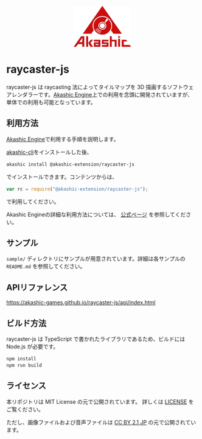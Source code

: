 <p align="center">
<img src="https://raw.githubusercontent.com/akashic-games/raycaster-js/master/img/akashic.png">
</p>

# raycaster-js

raycaster-js は raycasting 法によってタイルマップを 3D 描画するソフトウェアレンダラーです。[Akashic Engine](https://akashic-games.github.io/)上での利用を念頭に開発されていますが、単体での利用も可能となっています。

## 利用方法

[Akashic Engine](https://akashic-games.github.io/)で利用する手順を説明します。

[akashic-cli](https://github.com/akashic-games/akashic-cli)をインストールした後、

```sh
akashic install @akashic-extension/raycaster-js
```

でインストールできます。コンテンツからは、

```javascript
var rc = require("@akashic-extension/raycaster-js");
```

で利用してください。

Akashic Engineの詳細な利用方法については、 [公式ページ](https://akashic-games.github.io/) を参照してください。

## サンプル

`sample/` ディレクトリにサンプルが用意されています。詳細は各サンプルの `README.md` を参照してください。

## APIリファレンス

https://akashic-games.github.io/raycaster-js/api/index.html

## ビルド方法

raycaster-js は TypeScript で書かれたライブラリであるため、ビルドには Node.js が必要です。

```sh
npm install
npm run build
```

## ライセンス

本リポジトリは MIT License の元で公開されています。
詳しくは [LICENSE](./LICENSE) をご覧ください。

ただし、画像ファイルおよび音声ファイルは
[CC BY 2.1 JP](https://creativecommons.org/licenses/by/2.1/jp/) の元で公開されています。
